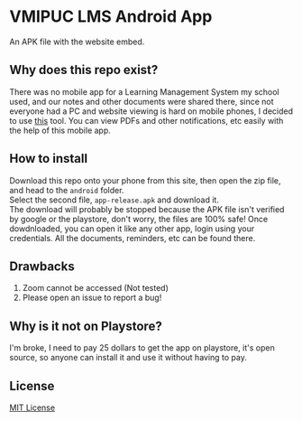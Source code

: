 # VMIPUC LMS Android App
An APK file with the website embed.

## Why does this repo exist?
There was no mobile app for a Learning Management System my school used, and our notes and other documents were shared there, since not everyone had a PC and website viewing is hard on mobile phones, I decided to use [this](https://www.webintoapp.com/app-maker) tool. You can view PDFs and other notifications, etc easily with the help of this mobile app.

## How to install
Download this repo onto your phone from this site, then open the zip file, and head to the `android` folder. \
Select the second file, `app-release.apk` and download it. \
The download will probably be stopped because the APK file isn't verified by google or the playstore, don't worry, the files are 100% safe! 
Once dowdnloaded, you can open it like any other app, login using your credentials. All the documents, reminders, etc can be found there.

## Drawbacks
1. Zoom cannot be accessed (Not tested)
2. Please open an issue to report a bug!

## Why is it not on Playstore?
I'm broke, I need to pay 25 dollars to get the app on playstore, it's open source, so anyone can install it and use it without having to pay.

## License
[MIT License](https://mit-license.org/)
